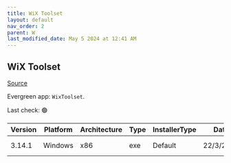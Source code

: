 ```yaml
---
title: WiX Toolset
layout: default
nav_order: 2
parent: W
last_modified_date: May 5 2024 at 12:41 AM
---
```


## WiX Toolset

[Source](https://wixtoolset.org/)

Evergreen app: `WixToolset`. 

Last check: 🟢

| Version | Platform | Architecture | Type | InstallerType | Date      | Size     | URI                                                                                                                                                      |
| ------- | -------- | ------------ | ---- | ------------- | --------- | -------- | -------------------------------------------------------------------------------------------------------------------------------------------------------- |
| 3.14.1  | Windows  | x86          | exe  | Default       | 22/3/2024 | 32438176 | [https://github.com/wixtoolset/wix3/releases/download/wix3141rtm/wix314.exe](https://github.com/wixtoolset/wix3/releases/download/wix3141rtm/wix314.exe) |
